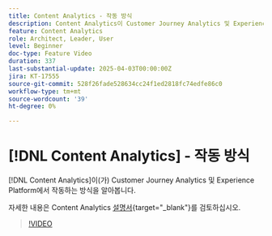 ```yaml
---
title: Content Analytics - 작동 방식
description: Content Analytics이 Customer Journey Analytics 및 Experience Platform과 작동하는 방식을 알아봅니다.
feature: Content Analytics
role: Architect, Leader, User
level: Beginner
doc-type: Feature Video
duration: 337
last-substantial-update: 2025-04-03T00:00:00Z
jira: KT-17555
source-git-commit: 528f26fade528634cc24f1ed2818fc74edfe86c0
workflow-type: tm+mt
source-wordcount: '39'
ht-degree: 0%

---
```


# [!DNL Content Analytics] - 작동 방식

[!DNL Content Analytics]이(가) Customer Journey Analytics 및 Experience Platform에서 작동하는 방식을 알아봅니다.

자세한 내용은 Content Analytics [설명서](https://experienceleague.adobe.com/ko/docs/analytics-platform/using/content-analytics/content-analytics){target="_blank"}를 검토하십시오.

>[!VIDEO](https://video.tv.adobe.com/v/3457434/?learn=on&enablevpops&captions=kor)

